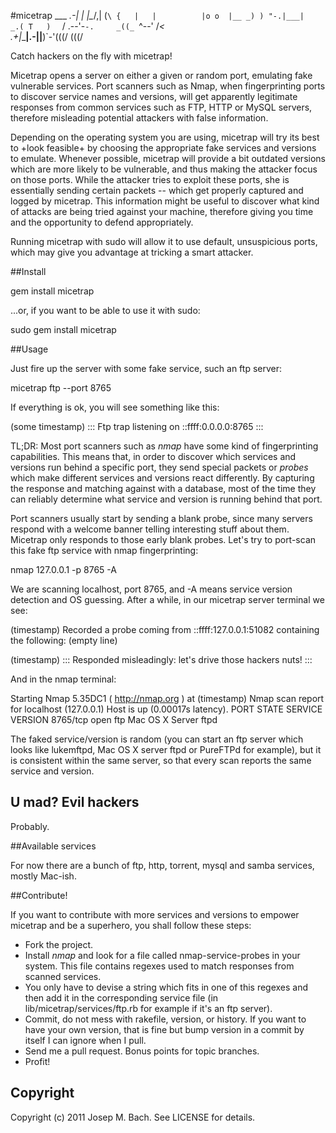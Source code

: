 #micetrap
            ___
        _.-|   |          |\__/,|   (`\
       {   |   |          |o o  |__ _) )
        "-.|___|        _.( T   )  `  /
         .--'-`-.     _((_ `^--' /_<  \
       .+|______|__.-||__)`-'(((/  (((/

Catch hackers on the fly with micetrap!

Micetrap opens a server on either a given or random port, emulating fake
vulnerable services. Port scanners such as Nmap, when fingerprinting ports
to discover service names and versions, will get apparently legitimate
responses from common services such as FTP, HTTP or MySQL servers,
therefore misleading potential attackers with false information.

Depending on the operating system you are using, micetrap will try its best
to +look feasible+ by choosing the appropriate fake services and versions
to emulate. Whenever possible, micetrap will provide a bit outdated versions
which are more likely to be vulnerable, and thus making the attacker focus
on those ports. While the attacker tries to exploit these ports, she is
essentially sending certain packets -- which get properly captured and
logged by micetrap. This information might be useful to discover what kind
of attacks are being tried against your machine, therefore giving you time
and the opportunity to defend appropriately.

Running micetrap with sudo will allow it to use default, unsuspicious ports,
which may give you advantage at tricking a smart attacker.

##Install

   gem install micetrap

...or, if you want to be able to use it with sudo:

   sudo gem install micetrap

##Usage

Just fire up the server with some fake service, such an ftp server:

   micetrap ftp --port 8765

If everything is ok, you will see something like this:

   (some timestamp) ::: Ftp trap listening on ::ffff:0.0.0.0:8765 :::

TL;DR: Most port scanners such as _nmap_ have some kind of fingerprinting
capabilities. This means that, in order to discover which services and
versions run behind a specific port, they send special packets or _probes_
which make different services and versions react differently. By capturing
the response and matching against with a database, most of the time they
can reliably determine what service and version is running behind that port.

Port scanners usually start by sending a blank probe, since many servers
respond with a welcome banner telling interesting stuff about them. Micetrap
only responds to those early blank probes. Let's try to port-scan this fake
ftp service with nmap fingerprinting:

   nmap 127.0.0.1 -p 8765 -A

We are scanning localhost, port 8765, and -A means service version detection
and OS guessing. After a while, in our micetrap server terminal we see:

   (timestamp) Recorded a probe coming from ::ffff:127.0.0.1:51082 containing
   the following: (empty line)

   (timestamp) ::: Responded misleadingly: let's drive those hackers nuts! :::

And in the nmap terminal:

   Starting Nmap 5.35DC1 ( http://nmap.org ) at (timestamp)
   Nmap scan report for localhost (127.0.0.1)
   Host is up (0.00017s latency).
   PORT     STATE SERVICE VERSION
   8765/tcp open  ftp     Mac OS X Server ftpd

The faked service/version is random (you can start an ftp server which looks
like lukemftpd, Mac OS X server ftpd or PureFTPd for example), but it is
consistent within the same server, so that every scan reports the same service
and version.

## U mad? Evil hackers

Probably.

##Available services

For now there are a bunch of ftp, http, torrent, mysql and samba services,
mostly Mac-ish.

##Contribute!

If you want to contribute with more services and versions to empower micetrap
and be a superhero, you shall follow these steps:

* Fork the project.
* Install _nmap_ and look for a file called nmap-service-probes in your system.
  This file contains regexes used to match responses from scanned services.
* You only have to devise a string which fits in one of this regexes and then
  add it in the corresponding service file (in lib/micetrap/services/ftp.rb for
  example if it's an ftp server).
* Commit, do not mess with rakefile, version, or history.
  If you want to have your own version, that is fine but bump version
  in a commit by itself I can ignore when I pull.
* Send me a pull request. Bonus points for topic branches.
* Profit!

## Copyright

Copyright (c) 2011 Josep M. Bach. See LICENSE for details.
